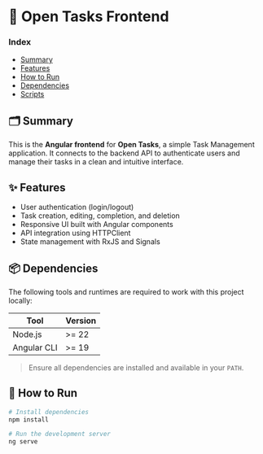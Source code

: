 # 🧩 Open Tasks Frontend

### Index

- [Summary](#-summary)
- [Features](#-features)
- [How to Run](#-how-to-run)
- [Dependencies](#-dependencies)
- [Scripts](#-scripts)

## 🗂️ Summary

This is the **Angular frontend** for **Open Tasks**, a simple Task Management application. It connects to the backend API to authenticate users and manage their tasks in a clean and intuitive interface.

## ✨ Features

- User authentication (login/logout)
- Task creation, editing, completion, and deletion
- Responsive UI built with Angular components
- API integration using HTTPClient
- State management with RxJS and Signals



## 📦 Dependencies 

The following tools and runtimes are required to work with this project locally:

| Tool            | Version      
|-----------------|--------------
| Node.js         | >= 22        
| Angular CLI     | >= 19         

> Ensure all dependencies are installed and available in your `PATH`.

## 🚀 How to Run

```bash
# Install dependencies
npm install

# Run the development server
ng serve
```